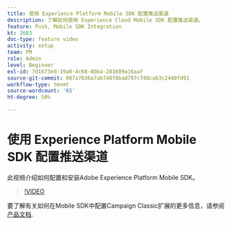 ```yaml
---
title: 使用 Experience Platform Mobile SDK 配置推送渠道
description: 了解如何使用 Experience Cloud Mobile SDK 配置推送渠道。
feature: Push, Mobile SDK Integration
kt: 2683
doc-type: feature video
activity: setup
team: PM
role: Admin
level: Beginner
exl-id: 7d1673ed-19a0-4c68-8bba-281609a16aaf
source-git-commit: 087a7836a7ab748f8bad797c748cab3c2440fd91
workflow-type: tm+mt
source-wordcount: '65'
ht-degree: 50%

---
```


# 使用 Experience Platform Mobile SDK 配置推送渠道

此视频介绍如何配置和安装Adobe Experience Platform Mobile SDK。

>[!VIDEO](https://video.tv.adobe.com/v/27699?quality=12&learn=on)

要了解有关如何在Mobile SDK中配置Campaign Classic扩展的更多信息，请参阅 [产品文档](hhttps://github.com/Adobe-Marketing-Cloud/aep-sdks-documentation/blob/master/using-mobile-extensions/adobe-campaignclassic/README.md).
